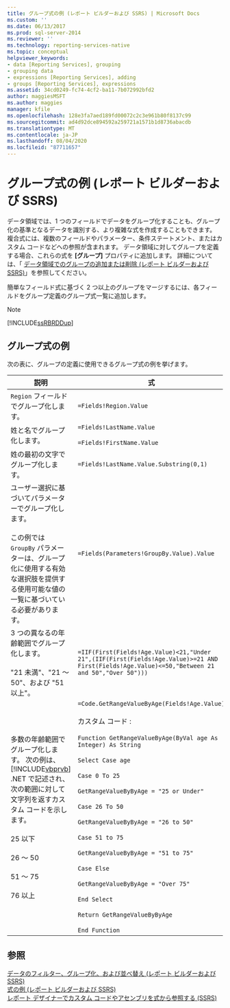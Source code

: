```yaml
---
title: グループ式の例 (レポート ビルダーおよび SSRS) | Microsoft Docs
ms.custom: ''
ms.date: 06/13/2017
ms.prod: sql-server-2014
ms.reviewer: ''
ms.technology: reporting-services-native
ms.topic: conceptual
helpviewer_keywords:
- data [Reporting Services], grouping
- grouping data
- expressions [Reporting Services], adding
- groups [Reporting Services], expressions
ms.assetid: 34cd0249-fc74-4cf2-ba11-7b072992bfd2
author: maggiesMSFT
ms.author: maggies
manager: kfile
ms.openlocfilehash: 128e3fa7aed189fd00072c2c3e961b80f8137c99
ms.sourcegitcommit: ad4d92dce894592a259721a1571b1d8736abacdb
ms.translationtype: MT
ms.contentlocale: ja-JP
ms.lasthandoff: 08/04/2020
ms.locfileid: "87711657"
---
```

# <a name="group-expression-examples-report-builder-and-ssrs"></a>グループ式の例 (レポート ビルダーおよび SSRS)
  データ領域では、1 つのフィールドでデータをグループ化することも、グループ化の基準となるデータを識別する、より複雑な式を作成することもできます。 複合式には、複数のフィールドやパラメーター、条件ステートメント、またはカスタム コードなどへの参照が含まれます。 データ領域に対してグループを定義する場合、これらの式を **[グループ]** プロパティに追加します。 詳細については、「 [データ領域でのグループの追加または削除 &#40;レポート ビルダーおよび SSRS&#41;](add-or-delete-a-group-in-a-data-region-report-builder-and-ssrs.md)」を参照してください。  
  
 簡単なフィールド式に基づく 2 つ以上のグループをマージするには、各フィールドをグループ定義のグループ式一覧に追加します。  
  
> [!NOTE]  
>  [!INCLUDE[ssRBRDDup](../../includes/ssrbrddup-md.md)]  
  
## <a name="examples-of-group-expressions"></a>グループ式の例  
 次の表に、グループの定義に使用できるグループ式の例を挙げます。  
  
|説明|式|  
|-----------------|----------------|  
|`Region` フィールドでグループ化します。|`=Fields!Region.Value`|  
|姓と名でグループ化します。|`=Fields!LastName.Value`<br /><br /> `=Fields!FirstName.Value`|  
|姓の最初の文字でグループ化します。|`=Fields!LastName.Value.Substring(0,1)`|  
|ユーザー選択に基づいてパラメーターでグループ化します。<br /><br /> この例では `GroupBy` パラメーターは、グループ化に使用する有効な選択肢を提供する使用可能な値の一覧に基づいている必要があります。|`=Fields(Parameters!GroupBy.Value).Value`|  
|3 つの異なるの年齢範囲でグループ化します。<br /><br /> "21 未満"、"21 ～ 50"、および "51 以上"。|`=IIF(First(Fields!Age.Value)<21,"Under 21",(IIF(First(Fields!Age.Value)>=21 AND First(Fields!Age.Value)<=50,"Between 21 and 50","Over 50")))`|  
|多数の年齢範囲でグループ化します。 次の例は、 [!INCLUDE[vbprvb](../../includes/vbprvb-md.md)] .NET で記述され、次の範囲に対して文字列を返すカスタム コードを示します。<br /><br /> 25 以下<br /><br /> 26 ～ 50<br /><br /> 51 ～ 75<br /><br /> 76 以上|`=Code.GetRangeValueByAge(Fields!Age.Value)`<br /><br /> カスタム コード :<br /><br /> `Function GetRangeValueByAge(ByVal age As Integer) As String`<br /><br /> `Select Case age`<br /><br /> `Case 0 To 25`<br /><br /> `GetRangeValueByByAge = "25 or Under"`<br /><br /> `Case 26 To 50`<br /><br /> `GetRangeValueByByAge = "26 to 50"`<br /><br /> `Case 51 to 75`<br /><br /> `GetRangeValueByByAge = "51 to 75"`<br /><br /> `Case Else`<br /><br /> `GetRangeValueByByAge = "Over 75"`<br /><br /> `End Select`<br /><br /> `Return GetRangeValueByByAge`<br /><br /> `End Function`|  
  
## <a name="see-also"></a>参照  
 [データのフィルター、グループ化、および並べ替え (レポート ビルダーおよび SSRS)](filter-group-and-sort-data-report-builder-and-ssrs.md)   
 [式の例 (レポート ビルダーおよび SSRS)](expression-examples-report-builder-and-ssrs.md)   
 [レポート デザイナーでカスタム コードやアセンブリを式から参照する (SSRS)](custom-code-and-assembly-references-in-expressions-in-report-designer-ssrs.md)  
  
  
